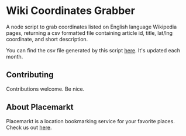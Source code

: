 # Wiki Coordinates Grabber

A node script to grab coordinates listed on English language Wikipedia pages, returning a csv formatted file containing article id, title, lat/lng coordinate, and short description.

You can find the csv file generated by this script [here](https://github.com/placemarkt/wiki_coordinates). It's updated each month.

## Contributing

Contributions welcome. Be nice.

## About Placemarkt

Placemarkt is a location bookmarking service for your favorite places. Check us out [here](https://placemarkt.net).
